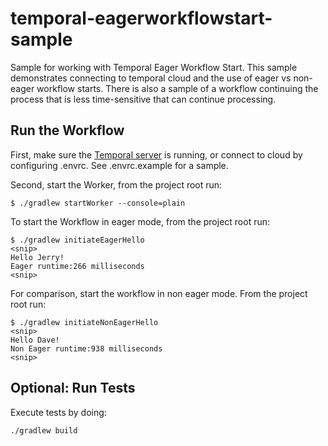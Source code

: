 # temporal-eagerworkflowstart-sample
Sample for working with Temporal Eager Workflow Start.
This sample demonstrates connecting to temporal cloud and the use of eager vs non-eager workflow starts.
There is also a sample of a workflow continuing the process that is less time-sensitive that can continue processing.




## Run the Workflow
First, make sure the [Temporal server](https://docs.temporal.io/docs/server/quick-install) is running, or connect to cloud by configuring .envrc. See .envrc.example for a sample.


Second, start the Worker, from the project root run:
```
$ ./gradlew startWorker --console=plain
```

To start the Workflow in eager mode, from the project root run:

```
$ ./gradlew initiateEagerHello
<snip>
Hello Jerry!
Eager runtime:266 milliseconds
<snip>
```

For comparison, start the workflow in non eager mode. From the project root run:
```
$ ./gradlew initiateNonEagerHello
<snip>
Hello Dave!
Non Eager runtime:938 milliseconds
<snip>
```



## Optional: Run Tests
Execute tests by doing:
```
./gradlew build
```